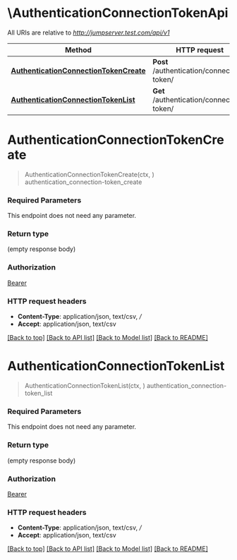 # \AuthenticationConnectionTokenApi

All URIs are relative to *http://jumpserver.test.com/api/v1*

Method | HTTP request | Description
------------- | ------------- | -------------
[**AuthenticationConnectionTokenCreate**](AuthenticationConnectionTokenApi.md#AuthenticationConnectionTokenCreate) | **Post** /authentication/connection-token/ | authentication_connection-token_create
[**AuthenticationConnectionTokenList**](AuthenticationConnectionTokenApi.md#AuthenticationConnectionTokenList) | **Get** /authentication/connection-token/ | authentication_connection-token_list


# **AuthenticationConnectionTokenCreate**
> AuthenticationConnectionTokenCreate(ctx, )
authentication_connection-token_create



### Required Parameters
This endpoint does not need any parameter.

### Return type

 (empty response body)

### Authorization

[Bearer](../README.md#Bearer)

### HTTP request headers

 - **Content-Type**: application/json, text/csv, */*
 - **Accept**: application/json, text/csv

[[Back to top]](#) [[Back to API list]](../README.md#documentation-for-api-endpoints) [[Back to Model list]](../README.md#documentation-for-models) [[Back to README]](../README.md)

# **AuthenticationConnectionTokenList**
> AuthenticationConnectionTokenList(ctx, )
authentication_connection-token_list



### Required Parameters
This endpoint does not need any parameter.

### Return type

 (empty response body)

### Authorization

[Bearer](../README.md#Bearer)

### HTTP request headers

 - **Content-Type**: application/json, text/csv, */*
 - **Accept**: application/json, text/csv

[[Back to top]](#) [[Back to API list]](../README.md#documentation-for-api-endpoints) [[Back to Model list]](../README.md#documentation-for-models) [[Back to README]](../README.md)

